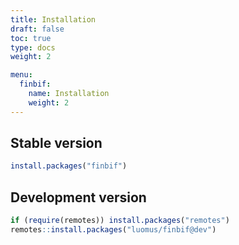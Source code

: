 ```yaml
---
title: Installation
draft: false
toc: true
type: docs
weight: 2

menu:
  finbif:
    name: Installation
    weight: 2
---
```



## Stable version

```r
install.packages("finbif")
```

## Development version

```r
if (require(remotes)) install.packages("remotes")
remotes::install.packages("luomus/finbif@dev")
```

